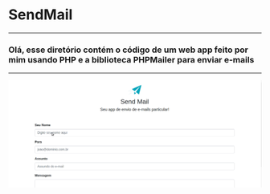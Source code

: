 # SendMail
___
### Olá, esse diretório contém o código de um web app feito por mim usando PHP e a biblioteca PHPMailer para enviar e-mails
___
![Alt text](images/send-mail-take1.gif)

